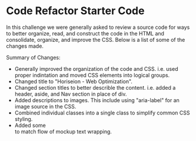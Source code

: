 # Code Refactor Starter Code

In this challenge we were generally asked to review a source code for ways to better organize, read, and construct the code in the HTML and consolidate, organize, and improve the CSS.  Below is a list of some of the changes made.

Summary of Changes:
- Generally improved the organization of the code and CSS. i.e. used proper indintation and moved CSS elements into logical groups.
- Changed title to "Horiseion - Web Optimization".
- Changed section titles to better describle the content. i.e. added a header, aside, and Nav section in place of div.
- Added <alt> descriptions to images. This include using "aria-label" for an image source in the CSS.
- Combined individual classes into a single class to simplify common CSS styling.
- Added some <Br> to match flow of mockup text wrapping.  
